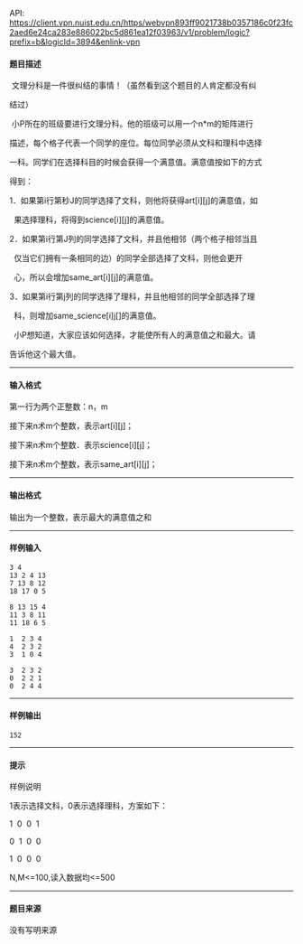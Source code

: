 API: https://client.vpn.nuist.edu.cn/https/webvpn893ff9021738b0357186c0f23fc2aed6e24ca283e886022bc5d861ea12f03963/v1/problem/logic?prefix=b&logicId=3894&enlink-vpn

#### 题目描述

 文理分科是一件很纠结的事情！（虽然看到这个题目的人肯定都没有纠

结过）

 小P所在的班级要进行文理分科。他的班级可以用一个n\*m的矩阵进行

描述，每个格子代表一个同学的座位。每位同学必须从文科和理科中选择

一科。同学们在选择科目的时候会获得一个满意值。满意值按如下的方式

得到：

1．如果第i行第秒J的同学选择了文科，则他将获得art\[i\]\[j\]的满意值，如

  果选择理科，将得到science\[i\]\[j\]的满意值。

2．如果第i行第J列的同学选择了文科，并且他相邻（两个格子相邻当且

  仅当它们拥有一条相同的边）的同学全部选择了文科，则他会更开

  心，所以会增加same\_art\[i\]\[j\]的满意值。

3．如果第i行第j列的同学选择了理科，并且他相邻的同学全部选择了理

  科，则增加same\_science\[i\]j\[\]的满意值。

  小P想知道，大家应该如何选择，才能使所有人的满意值之和最大。请

告诉他这个最大值。

---

#### 输入格式

第一行为两个正整数：n，m

接下来n术m个整数，表示art\[i\]\[j\]；

接下来n术m个整数．表示science\[i\]\[j\]；

接下来n术m个整数，表示same\_art\[i\]\[j\]；

---

#### 输出格式

输出为一个整数，表示最大的满意值之和

---

#### 样例输入
```
3 4
13 2 4 13
7 13 8 12
18 17 0 5

8 13 15 4
11 3 8 11
11 18 6 5

1  2 3 4 
4  2 3 2
3  1 0 4

3  2 3 2
0  2 2 1
0  2 4 4 
```

---

#### 样例输出
```
152
```

---

#### 提示

样例说明

1表示选择文科，0表示选择理科，方案如下：

1  0  0  1

0  1  0  0

1  0  0  0

N,M<=100,读入数据均<=500

---

#### 题目来源

没有写明来源